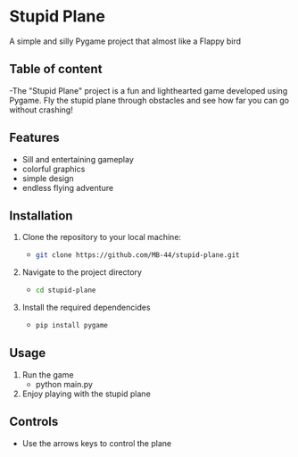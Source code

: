 # Stupid Plane

A simple and silly Pygame project that almost like a Flappy bird

## Table of content
-The "Stupid Plane" project is a fun and lighthearted game developed using Pygame. Fly the stupid plane through obstacles and see how far you can go without crashing!

## Features
- Sill and entertaining gameplay
- colorful graphics
- simple design
- endless flying adventure

## Installation
1. Clone the repository to your local machine:
   - ```bash
     git clone https://github.com/MB-44/stupid-plane.git
2. Navigate to the project directory
   - ```bash
     cd stupid-plane
3. Install the required dependencides
   - ```bash
     pip install pygame

## Usage
1. Run the game
   - python main.py
2. Enjoy playing with the stupid plane

## Controls 
- Use the arrows keys to control the plane
  
